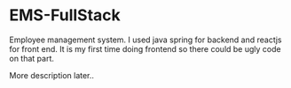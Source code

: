# EMS-FullStack

Employee management system. I used java spring for backend and reactjs for front end. 
It is my first time doing frontend so there could be ugly code on that part.

More description later..
